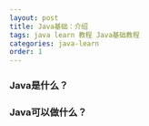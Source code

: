 ```yaml
---
layout: post
title: Java基础：介绍
tags: java learn 教程 Java基础教程
categories: java-learn
order: 1
---
```

### Java是什么？

### Java可以做什么？
